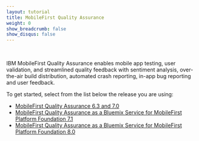 ```yaml
---
layout: tutorial
title: MobileFirst Quality Assurance
weight: 0
show_breadcrumb: false
show_disqus: false
---
```

<br>
<p>IBM MobileFirst Quality Assurance enables mobile app testing, user validation, and streamlined quality feedback with sentiment analysis, over-the-air build distribution, automated crash reporting, in-app bug reporting and user feedback.</p>

To get started, select from the list below the release you are using:

* [MobileFirst Quality Assurance 6.3 and 7.0](https://www-01.ibm.com/support/knowledgecenter/SSFRDS_6.3.0/com.ibm.mqa.uau.doc/mqa630_welcome.html)
* [MobileFirst Quality Assurance as a Bluemix Service for MobileFirst Platform Foundation 7.1]({{site.baseurl}}/tutorials/en/quality-assurance/7.1/overview/)
* [MobileFirst Quality Assurance as a Bluemix Service for MobileFirst Platform Foundation 8.0]({{site.baseurl}}/tutorials/en/quality-assurance/8.0/overview/)
